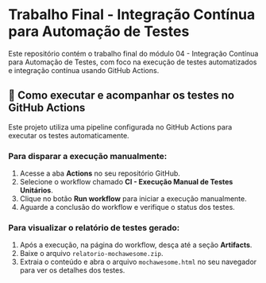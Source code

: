 # Trabalho Final - Integração Contínua para Automação de Testes

Este repositório contém o trabalho final do módulo 04 - Integração Contínua para Automação de Testes, com foco na execução de testes automatizados e integração contínua usando GitHub Actions.

## 🚀 Como executar e acompanhar os testes no GitHub Actions

Este projeto utiliza uma pipeline configurada no GitHub Actions para executar os testes automaticamente.

### Para disparar a execução manualmente:

1. Acesse a aba **Actions** no seu repositório GitHub.
2. Selecione o workflow chamado **CI - Execução Manual de Testes Unitários**.
3. Clique no botão **Run workflow** para iniciar a execução manualmente.
4. Aguarde a conclusão do workflow e verifique o status dos testes.

### Para visualizar o relatório de testes gerado:

1. Após a execução, na página do workflow, desça até a seção **Artifacts**.
2. Baixe o arquivo `relatorio-mochawesome.zip`.
3. Extraia o conteúdo e abra o arquivo `mochawesome.html` no seu navegador para ver os detalhes dos testes.
